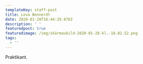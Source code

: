```yaml
---
templateKey: staff-post
title: Lova Bennerdt
date: 2020-01-28T16:44:29.876Z
description: ' '
featuredpost: true
featuredimage: /img/skärmavbild-2020-01-28-kl.-18.02.52.png
tags:
  - ''
---
```

Praktikant.

